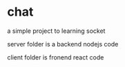 # chat

a simple project to learning socket

server folder is a backend nodejs code

client folder is  fronend react  code

